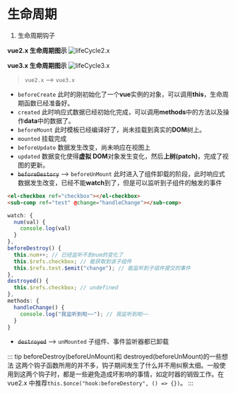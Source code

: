 # 生命周期
1. 生命周期钩子

**vue2.x 生命周期图示**
![lifeCycle2.x](/assets/img/lifecycle.png)

**vue3.x 生命周期图示**
![lifeCycle3.x](/assets/img/lifecycle.svg)

> `vue2.x` --> `vue3.x`

- `beforeCreate` 此时的刚初始化了一个**vue**实例的对象，可以调用**this**，生命周期函数已经准备好。
- `created` 此时响应式数据已经初始化完成，可以调用**methods**中的方法以及操作**data**中的数据了。
- `beforeMount` 此时模板已经编译好了，尚未挂载到真实的**DOM**树上。
- `mounted` 挂载完成
- `beforeUpdate` 数据发生改变，尚未响应在视图上
- `updated` 数据变化使得**虚拟 DOM**对象发生变化，然后**上树(patch)**，完成了视图的更新。
- ~~`beforeDestory`~~ --> `beforeUnMount` 此时进入了组件卸载的阶段，此时响应式数据发生改变，已经不能**watch**到了，但是可以监听到子组件的触发的事件

```html
<el-checkbox ref="checkbox"></el-checkbox>
<sub-comp ref="test" @change="handleChange"></sub-comp>
```

```js
watch: {
  num(val) {
    console.log(val)
  }
},
beforeDestroy() {
  this.num++; // 已经监听不到num的变化了
  this.$refs.checkbox; // 能获取到该子组件
  this.$refs.test.$emit("change"); // 能监听到子组件提交的事件
},
destroyed() {
  this.$refs.checkbox; // undefined
},
methods: {
  handleChange() {
    console.log("我监听到啦~~"); // 我监听到啦~~
  }
}
```

- ~~`destroyed`~~ --> `unMounted` 子组件、事件监听器都已卸载

::: tip beforeDestroy(beforeUnMount)和 destroyed(beforeUnMount)的一些想法
这两个钩子函数所用的并不多，钩子期间发生了什么并不用纠察太细。一般使用到这两个钩子时，都是一些避免造成坏影响的事情，如定时器的销毁工作。在 vue2.x 中推荐`this.$once("hook:beforeDestory", () => {})`。
:::
